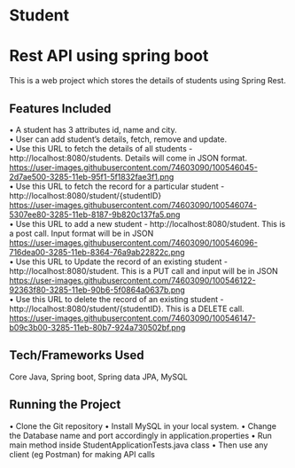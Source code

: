 # Student
# Rest API using spring boot
This is a web project which stores the details of students using Spring Rest.

## Features Included
•	A student has 3 attributes id, name and city.  
•	User can add student’s details, fetch, remove and update.  
•	Use this URL to fetch the details of all students - http://localhost:8080/students. Details will come in JSON format.  
https://user-images.githubusercontent.com/74603090/100546045-2d7ae500-3285-11eb-95f1-5f1832fae3f1.png  
•	Use this URL to fetch the record for a particular student - http://localhost:8080/student/{studentID}  
https://user-images.githubusercontent.com/74603090/100546074-5307ee80-3285-11eb-8187-9b820c137fa5.png  
•	Use this URL to add a new student - http://localhost:8080/student. This is a post call. Input format will be in JSON  
https://user-images.githubusercontent.com/74603090/100546096-716dea00-3285-11eb-8364-76a9ab22822c.png  
•	Use this URL to Update the record of an existing student - http://localhost:8080/student. This is a PUT call and input will be in JSON  
 https://user-images.githubusercontent.com/74603090/100546122-92363f80-3285-11eb-90b6-5f0864a0637b.png  
•	Use this URL to delete the record of an existing student - http://localhost:8080/student/{studentID}. This is a DELETE call.  
 https://user-images.githubusercontent.com/74603090/100546147-b09c3b00-3285-11eb-80b7-924a730502bf.png  

## Tech/Frameworks Used
Core Java, Spring boot, Spring data JPA, MySQL

## Running the Project
•	Clone the Git repository
•	Install MySQL in your local system.
•	Change the Database name and port accordingly in application.properties
•	Run main method inside StudentApplicationTests.java class
•	Then use any client (eg Postman) for making API calls

 



